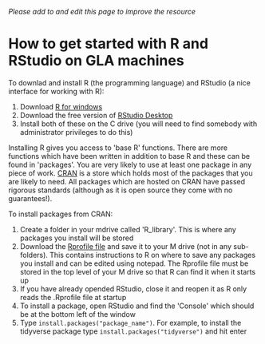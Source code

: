 ﻿*Please add to and edit this page to improve the resource*

# How to get started with R and RStudio on GLA machines

To downlad and install R (the programming language) and RStudio (a nice interface for working with R):

1) Download [R for windows](https://www.stats.bris.ac.uk/R/)
1) Download the free version of [RStudio Desktop](https://rstudio.com/products/rstudio/download/?utm_source=downloadrstudio&utm_medium=Site&utm_campaign=home-hero-cta)
1) Install both of these on the C drive (you will need to find somebody with administrator privileges to do this)

Installing R gives you access to 'base R' functions.  There are more functions which have been written in addition to base R and these can be found in 'packages'.  You are very likely to use at least one package in any piece of work.  [CRAN](https://cran.r-project.org/) is a store which holds most of the packages that you are likely to need.  All packages which are hosted on CRAN have passed rigorous standards (although as it is open source they come with no guarantees!).

To install packages from CRAN:

1) Create a folder in your mdrive called 'R_library'.  This is where any packages you install will be stored
1) Download the [Rprofile file](.Rprofile) and save it to your M drive (not in any sub-folders).  This contains instructions to R on where to save any packages you install and can be edited using notepad.  The Rprofile file must be stored in the top level of your M drive so that R can find it when it starts up
2) If you have already opended RStudio, close it and reopen it as R only reads the .Rprofile file at startup
2) To install a package, open RStudio and find the 'Console' which should be at the bottom left of the window
3) Type `install.packages("package_name")`. For example, to install the tidyverse package type `install.packages("tidyverse")` and hit enter

